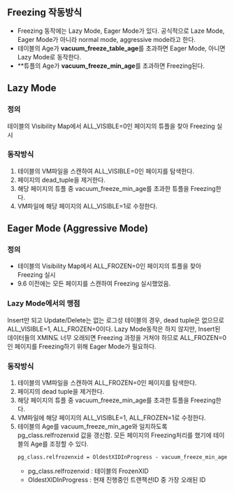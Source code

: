 ## Freezing 작동방식
- Freezing 동작에는 Lazy Mode, Eager Mode가 있다. 공식적으로 Laze Mode, Eager Mode가 아니라 normal mode, aggressive mode라고 한다.
- 테이블의 Age가 **vacuum_freeze_table_age**를 초과하면 Eager Mode, 아니면 Lazy Mode로 동작한다.
- **튜플의 Age가 **vacuum_freeze_min_age**를 초과하면 Freezing된다.

## Lazy Mode
### 정의
테이블의 Visibility Map에서 ALL_VISIBLE=0인 페이지의 튜플을 찾아 Freezing 실시

### 동작방식
1. 테이블의 VM파일을 스캔하여 ALL_VISIBLE=0인 페이지를 탐색한다.
2. 페이지의 dead_tuple을 제거한다.
3. 해당 페이지의 튜플 중 vacuum_freeze_min_age를 초과한 튜플을 Freezing한다.
4. VM파일에 해당 페이지의 ALL_VISIBLE=1로 수정한다.

## Eager Mode (Aggressive Mode)
### 정의
- 테이블의 Visibility Map에서 ALL_FROZEN=0인 페이지의 튜플을 찾아 Freezing 실시
- 9.6 이전에는 모든 페이지를 스캔하여 Freezing 실시했었음.

### Lazy Mode에서의 맹점
Insert만 되고 Update/Delete는 없는 로그성 테이블의 경우, dead tuple은 없으므로 ALL_VISIBLE=1, ALL_FROZEN=0이다. Lazy Mode동작은 하지 않지만, Insert된 데이터들의 XMIN도 너무 오래되면 Freezing 과정을 거쳐야 하므로 ALL_FROZEN=0인 페이지를 Freezing하기 위해 Eager Mode가 필요하다.

### 동작방식
1. 테이블의 VM파일을 스캔하여 ALL_FROZEN=0인 페이지를 탐색한다.
2. 페이지의 dead tuple을 제거한다.
3. 해당 페이지의 튜플 중 vacuum_freeze_min_age를 초과한 튜플을 Freezing한다.
4. VM파일에 해당 페이지의 ALL_VISIBLE=1, ALL_FROZEN=1로 수정한다.
5. 테이블의 Age를 vacuum_freeze_min_age와 일치하도록 pg_class.relfrozenxid 값을 갱신함. 모든 페이지의 Freezing처리를 했기에 테이블의 Age를 조정할 수 있다.
   ```
   pg_class.relfrozenxid = OldestXIDInProgress - vacuum_freeze_min_age
   ```
   - pg_class.relfrozenxid : 테이블의 FrozenXID
   - OldestXIDInProgress : 현재 진행중인 트랜잭션ID 중 가장 오래된 ID
